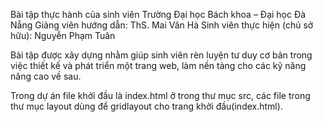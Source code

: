 Bài tập thực hành của sinh viên Trường Đại học Bách khoa – Đại học Đà Nẵng
Giảng viên hướng dẫn: ThS. Mai Văn Hà
Sinh viên thực hiện (chủ sở hữu): Nguyễn Phạm Tuân

Bài tập được xây dựng nhằm giúp sinh viên rèn luyện tư duy cơ bản trong việc thiết kế và phát triển một trang web, làm nền tảng cho các kỹ năng nâng cao về sau.

Trong dự án file khởi đầu là index.html ở trong thư mục src, các file trong thư mục layout dùng để gridlayout cho trang khởi đầu(index.html).